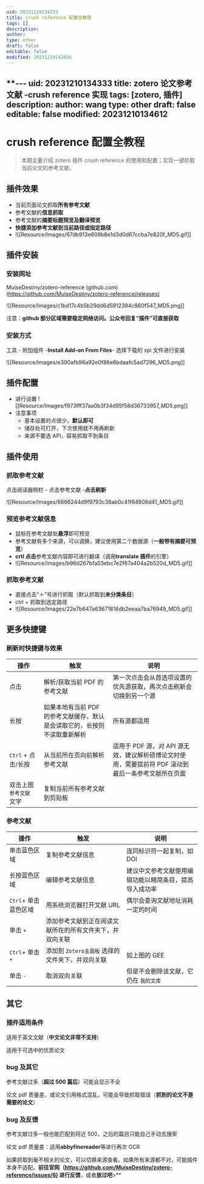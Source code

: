 ```yaml
---
uid: 20231210134333
title: crush reference 配置全教程
tags: []
description: 
author: 
type: other
draft: false
editable: false
modified: 20231210142656
---
```

**---
uid: 20231210134333
title: zotero 论文参考文献 -crush reference 实现
tags: [zotero, 插件]
description:
author: wang
type: other
draft: false
editable: false
modified: 20231210134612
---

# crush reference 配置全教程

> 本期主要介绍 zotero 插件 crush reference 的使用和配置；实现一键抓取当前论文的参考文献。

## 插件效果

- 当前页面论文抓取**所有参考文献**
- 参考文献的**信息抓取**
- 参考文献的**摘要标题预览及翻译预览**
- **快捷添加参考文献到当前路径或指定路径**
- ![[Resource/Images/67db913e609b8e1d3d0d67ccba7e820f_MD5.gif]]

## 插件安装

### 安装网址

MuiseDestiny/zotero-reference (github.com)(<https://github.com/MuiseDestiny/zotero-reference/releases)>

![[Resource/Images/c1bd17c4b5b29dd6d5912394c860f547_MD5.png]]

注意：**github 部分区域需要稳定网络访问。公众号回复“插件”可直接获取**

### 安装方式

工具 - 附加组件 -**Install Add-on From Files**- 选择下载的 xpi 文件进行安装

![[Resource/Images/e390afb96a92e0f86e6bdaafc5ad7296_MD5.png]]

## 插件配置

- 进行设置 ![[Resource/Images/f973fff37aa0b3f34d95f58d36733957_MD5.png]]
- 注意事项
	- 基本设置的点很少，**默认即可**
	- 储存处可打开，下次使用就不用再刷新
	- 来源不要选 API，容易抓取不到条目

## 插件使用

### 抓取参考文献

点击阅读器侧栏 - 点击参考文献 -**点击刷新**

![[Resource/Images/6666244d9f9793c38ab0c41f84808d41_MD5.gif]]

### 预览参考文献信息

- 鼠标在参考文献处**悬浮**即可预览
- 参考文献有多个来源，可以调换，建议使用第二个数据源（**一般带有摘要可预览**）
- **crtl 点击**参考文献内容即可进行翻译（调用**translate 插件**的引擎）
- ![[Resource/Images/b96d267bfa03ebc7e2f67a404a2b520d_MD5.gif]]

### 抓取参考文献

- 直接点击“＋”号进行抓取（默认抓取到**未分类条目**）
- ctrl + 抓取到选定路径
- ![[Resource/Images/22e7b647a63671816db2eeaa7ba76949_MD5.gif]]

## 更多快捷键

### 刷新时快捷键与效果

|操作|触发|说明|
|---|---|---|
|点击|解析/获取当前 PDF 的参考文献|第一次点击会从首选项设置的优先源获取，再次点击刷新会切换到另一个源|
|长按|如果本地有当前 PDF 的参考文献缓存，默认是会读取它的，长按则不读取重新解析|所有源都适用|
|`Ctrl` + 点击/长按|从当前所在页向前解析参考文献|适用于 PDF 源，对 API 源无效，建议解析硕博论文时使用，需要提前将 PDF 滚动到最后一条参考文献所在页面|
|双击上图 `参考文献` 文字|复制当前所有参考文献到剪贴板|

### 参考文献

|操作|触发|说明|
|---|---|---|
|单击蓝色区域|复制参考文献信息|连同标识符一起复制，如 DOI|
|长按蓝色区域|编辑参考文献信息|建议中文参考文献使用编辑功能以精简条目，提高导入成功率|
|`Ctrl`+ 单击蓝色区域|用系统浏览器打开文献 URL|偶尔会查询文献地址消耗一定的时间|
|单击 `+`|添加参考文献到正在阅读文献所在的所有文件夹下，并双向关联||
|`Ctrl`+ 单击 `+`|添加到 `Zotero主面板` 选择的文件夹下，并双向关联|如上图的 GEE|
|单击 `-`|取消双向关联|但是不会删除该文献，它仍在 `我的文库`|

## 其它

### 插件适用条件

适用于英文文献（**中文论文非常不支持**）

适用于可选中的优质论文

### bug 及其它

参考文献过多（**超过 500 篇后**）可能会显示不全

论文 pdf 质量差，或论文引用格式混乱，可能会导致抓取错误（**抓到的论文不是需要的论文**）

### bug 及反馈

参考文献过多一般也能匹配到将近 500，之后的篇目只能自己手动去搜索

论文 pdf 质量差：适用**abbyfinereader**等进行再次 OCR

如果抓取到毫不相关的论文，可以切换来源查看。如果所有来源都不对，可能插件本身不适配。**前往官网（<https://github.com/MuiseDestiny/zotero-reference/issues/6)> 进行反馈**，或者**放过吧**>**
